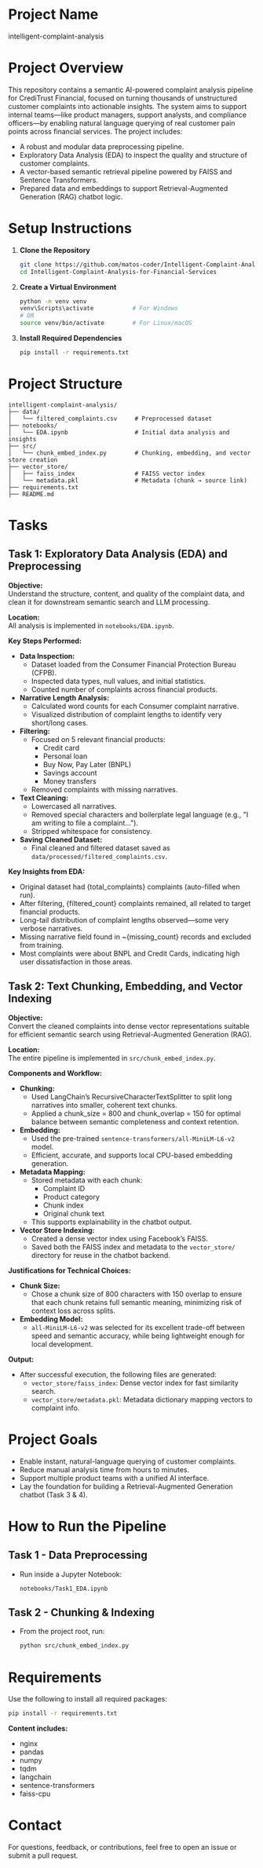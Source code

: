 # Project Name
intelligent-complaint-analysis

# Project Overview

This repository contains a semantic AI-powered complaint analysis pipeline for CrediTrust Financial, focused on turning thousands of unstructured customer complaints into actionable insights. The system aims to support internal teams—like product managers, support analysts, and compliance officers—by enabling natural language querying of real customer pain points across financial services. The project includes:
- A robust and modular data preprocessing pipeline.
- Exploratory Data Analysis (EDA) to inspect the quality and structure of customer complaints.
- A vector-based semantic retrieval pipeline powered by FAISS and Sentence Transformers.
- Prepared data and embeddings to support Retrieval-Augmented Generation (RAG) chatbot logic.

# Setup Instructions

1. **Clone the Repository**
   ```bash
   git clone https://github.com/matos-coder/Intelligent-Complaint-Analysis-for-Financial-Services
   cd Intelligent-Complaint-Analysis-for-Financial-Services
   ```

2. **Create a Virtual Environment**
   ```bash
   python -m venv venv
   venv\Scripts\activate           # For Windows
   # OR
   source venv/bin/activate        # For Linux/macOS
   ```

3. **Install Required Dependencies**
   ```bash
   pip install -r requirements.txt
   ```

# Project Structure

```
intelligent-complaint-analysis/
├── data/
│   └── filtered_complaints.csv     # Preprocessed dataset
├── notebooks/
│   └── EDA.ipynb                   # Initial data analysis and insights
├── src/
│   └── chunk_embed_index.py        # Chunking, embedding, and vector store creation
├── vector_store/
│   ├── faiss_index                 # FAISS vector index
│   └── metadata.pkl                # Metadata (chunk → source link)
├── requirements.txt
├── README.md
```

# Tasks

## Task 1: Exploratory Data Analysis (EDA) and Preprocessing

**Objective:**  
Understand the structure, content, and quality of the complaint data, and clean it for downstream semantic search and LLM processing.

**Location:**  
All analysis is implemented in `notebooks/EDA.ipynb`.

**Key Steps Performed:**
- **Data Inspection:**  
  - Dataset loaded from the Consumer Financial Protection Bureau (CFPB).
  - Inspected data types, null values, and initial statistics.
  - Counted number of complaints across financial products.
- **Narrative Length Analysis:**  
  - Calculated word counts for each Consumer complaint narrative.
  - Visualized distribution of complaint lengths to identify very short/long cases.
- **Filtering:**  
  - Focused on 5 relevant financial products:  
    - Credit card  
    - Personal loan  
    - Buy Now, Pay Later (BNPL)  
    - Savings account  
    - Money transfers  
  - Removed complaints with missing narratives.
- **Text Cleaning:**  
  - Lowercased all narratives.
  - Removed special characters and boilerplate legal language (e.g., "I am writing to file a complaint...").
  - Stripped whitespace for consistency.
- **Saving Cleaned Dataset:**  
  - Final cleaned and filtered dataset saved as `data/processed/filtered_complaints.csv`.

**Key Insights from EDA:**
- Original dataset had {total_complaints} complaints (auto-filled when run).
- After filtering, {filtered_count} complaints remained, all related to target financial products.
- Long-tail distribution of complaint lengths observed—some very verbose narratives.
- Missing narrative field found in ~{missing_count} records and excluded from training.
- Most complaints were about BNPL and Credit Cards, indicating high user dissatisfaction in those areas.

## Task 2: Text Chunking, Embedding, and Vector Indexing

**Objective:**  
Convert the cleaned complaints into dense vector representations suitable for efficient semantic search using Retrieval-Augmented Generation (RAG).

**Location:**  
The entire pipeline is implemented in `src/chunk_embed_index.py`.

**Components and Workflow:**
- **Chunking:**  
  - Used LangChain’s RecursiveCharacterTextSplitter to split long narratives into smaller, coherent text chunks.
  - Applied a chunk_size = 800 and chunk_overlap = 150 for optimal balance between semantic completeness and context retention.
- **Embedding:**  
  - Used the pre-trained `sentence-transformers/all-MiniLM-L6-v2` model.
  - Efficient, accurate, and supports local CPU-based embedding generation.
- **Metadata Mapping:**  
  - Stored metadata with each chunk:  
    - Complaint ID  
    - Product category  
    - Chunk index  
    - Original chunk text  
  - This supports explainability in the chatbot output.
- **Vector Store Indexing:**  
  - Created a dense vector index using Facebook’s FAISS.
  - Saved both the FAISS index and metadata to the `vector_store/` directory for reuse in the chatbot backend.

**Justifications for Technical Choices:**
- **Chunk Size:**  
  - Chose a chunk size of 800 characters with 150 overlap to ensure that each chunk retains full semantic meaning, minimizing risk of context loss across splits.
- **Embedding Model:**  
  - `all-MiniLM-L6-v2` was selected for its excellent trade-off between speed and semantic accuracy, while being lightweight enough for local development.

**Output:**
- After successful execution, the following files are generated:
  - `vector_store/faiss_index`: Dense vector index for fast similarity search.
  - `vector_store/metadata.pkl`: Metadata dictionary mapping vectors to complaint info.

# Project Goals

- Enable instant, natural-language querying of customer complaints.
- Reduce manual analysis time from hours to minutes.
- Support multiple product teams with a unified AI interface.
- Lay the foundation for building a Retrieval-Augmented Generation chatbot (Task 3 & 4).

# How to Run the Pipeline

## Task 1 - Data Preprocessing

- Run inside a Jupyter Notebook:
  ```
  notebooks/Task1_EDA.ipynb
  ```

## Task 2 - Chunking & Indexing

- From the project root, run:
  ```bash
  python src/chunk_embed_index.py
  ```

# Requirements

Use the following to install all required packages:
```bash
pip install -r requirements.txt
```
**Content includes:**
- nginx
- pandas
- numpy
- tqdm
- langchain
- sentence-transformers
- faiss-cpu

# Contact

For questions, feedback, or contributions, feel free to open an issue or submit a pull request.
